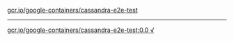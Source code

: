 [gcr.io/google-containers/cassandra-e2e-test](https://hub.docker.com/r/anjia0532/google-containers.cassandra-e2e-test/tags/) 

----
[gcr.io/google-containers/cassandra-e2e-test:0.0 √](https://hub.docker.com/r/anjia0532/google-containers.cassandra-e2e-test/tags/)


